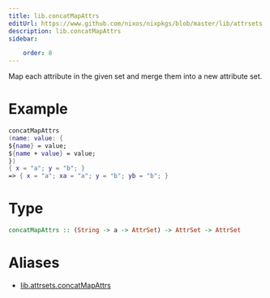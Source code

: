 ```yaml
---
title: lib.concatMapAttrs
editUrl: https://www.github.com/nixos/nixpkgs/blob/master/lib/attrsets.nix#L160C20
description: lib.concatMapAttrs
sidebar:

    order: 8
---
```


Map each attribute in the given set and merge them into a new attribute set.

# Example

```nix
concatMapAttrs
(name: value: {
${name} = value;
${name + value} = value;
})
{ x = "a"; y = "b"; }
=> { x = "a"; xa = "a"; y = "b"; yb = "b"; }
```

# Type

```haskell
concatMapAttrs :: (String -> a -> AttrSet) -> AttrSet -> AttrSet
```


# Aliases

- [lib.attrsets.concatMapAttrs](reference/lib/attrsets/lib-attrsets-concatMapAttrs)


